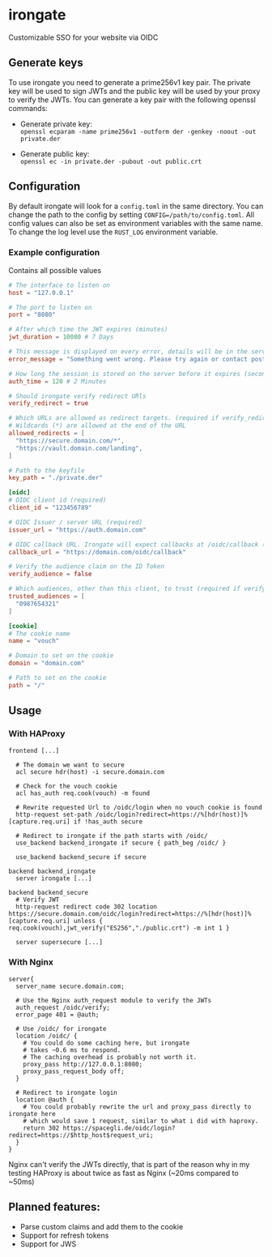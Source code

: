 # irongate

Customizable SSO for your website via OIDC

## Generate keys
To use irongate you need to generate a prime256v1 key pair. The private
key will be used to sign JWTs and the public key will be
used by your proxy to verify the JWTs. You can generate a
key pair with the following openssl commands:

 - Generate private key:  
   `openssl ecparam -name prime256v1 -outform der -genkey -noout -out private.der`

 - Generate public key:  
   `openssl ec -in private.der -pubout -out public.crt`

## Configuration
By default irongate will look for a `config.toml` in the
same directory. You can change the path to the config by
setting `CONFIG=/path/to/config.toml`. All config values
can also be set as environment variables with the same
name. To change the log level use the `RUST_LOG` environment
variable.

### Example configuration
Contains all possible values
```toml
# The interface to listen on
host = "127.0.0.1"

# The port to listen on
port = "8080"

# After which time the JWT expires (minutes)
jwt_duration = 10080 # 7 Days

# This message is displayed on every error, details will be in the server log where needed
error_message = "Something went wrong. Please try again or contact postmaster@domain.com."

# How long the session is stored on the server before it expires (seconds)
auth_time = 120 # 2 Minutes

# Should irongate verify redirect URls
verify_redirect = true

# Which URLs are allowed as redirect targets. (required if verify_redirect is true)
# Wildcards (*) are allowed at the end of the URL
allowed_redirects = [
  "https://secure.domain.com/*",
  "https://vault.domain.com/landing",
]

# Path to the keyfile
key_path = "./private.der"

[oidc]
# OIDC client id (required)
client_id = "123456789"

# OIDC Issuer / server URL (required)
issuer_url = "https://auth.domain.com"

# OIDC callback URL. Irongate will expect callbacks at /oidc/callback (required)
callback_url = "https://domain.com/oidc/callback"

# Verify the audience claim on the ID Token
verify_audience = false

# Which audiences, other than this client, to trust (required if verify_audience is true)
trusted_audiences = [
  "0987654321"
]

[cookie]
# The cookie name
name = "vouch"

# Domain to set on the cookie
domain = "domain.com"

# Path to set on the cookie
path = "/"
```

## Usage

### With HAProxy

```
frontend [...]
  
  # The domain we want to secure
  acl secure hdr(host) -i secure.domain.com
  
  # Check for the vouch cookie
  acl has_auth req.cook(vouch) -m found

  # Rewrite requested Url to /oidc/login when no vouch cookie is found
  http-request set-path /oidc/login?redirect=https://%[hdr(host)]%[capture.req.uri] if !has_auth secure
  
  # Redirect to irongate if the path starts with /oidc/
  use_backend backend_irongate if secure { path_beg /oidc/ }

  use_backend backend_secure if secure
  
backend backend_irongate
  server irongate [...]

backend backend_secure
  # Verify JWT
  http-request redirect code 302 location https://secure.domain.com/oidc/login?redirect=https://%[hdr(host)]%[capture.req.uri] unless { req.cook(vouch),jwt_verify("ES256","./public.crt") -m int 1 }
  
  server supersecure [...]
```

### With Nginx

```
server{
  server_name secure.domain.com;
    
  # Use the Nginx auth_request module to verify the JWTs
  auth_request /oidc/verify;
  error_page 401 = @auth;
    
  # Use /oidc/ for irongate
  location /oidc/ {
    # You could do some caching here, but irongate
    # takes ~0.6 ms to respond.
    # The caching overhead is probably not worth it.
    proxy_pass http://127.0.0.1:8080;
    proxy_pass_request_body off;
  }

  # Redirect to irongate login
  location @auth {
    # You could probably rewrite the url and proxy_pass directly to irongate here
    # which would save 1 request, similar to what i did with haproxy.
    return 302 https://spacegli.de/oidc/login?redirect=https://$http_host$request_uri;
  }
}
```

Nginx can't verify the JWTs directly, that is part of the reason why in my testing HAProxy is about twice as fast as Nginx (~20ms compared to ~50ms)

## Planned features:
 - Parse custom claims and add them to the cookie
 - Support for refresh tokens
 - Support for JWS
